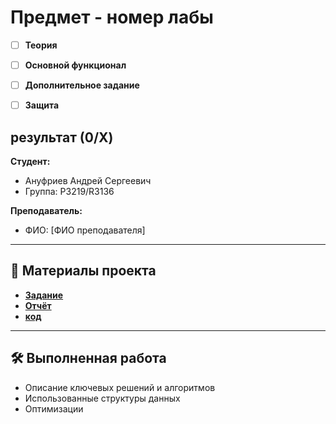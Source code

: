 # Предмет - номер лабы
- [ ] **Теория** 
- [ ] **Основной функционал**
- [ ] **Дополнительное задание**
- [ ] **Защита**


результат (0/X)
---
**Студент:** 
- Ануфриев Андрей Сергеевич
- Группа: P3219/R3136

  
**Преподаватель:**
- ФИО: [ФИО преподавателя]
---
## 📁 Материалы проекта
- [**Задание**](tasks/task.docx) 
- [**Отчёт**](./report.pdf) 
- [**код**](./src/) <!--или ссылка на main-->
---
## 🛠️ Выполненная работа
- Описание ключевых решений и алгоритмов
- Использованные структуры данных
- Оптимизации
